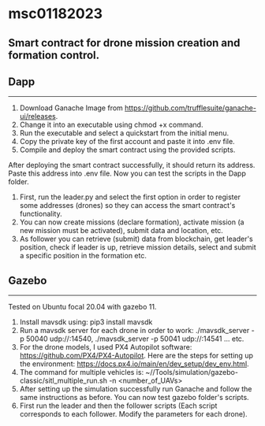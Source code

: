 # msc01182023

## Smart contract for drone mission creation and formation control.

## Dapp
----

1. Download Ganache Image from https://github.com/trufflesuite/ganache-ui/releases. 
2. Change it into an executable using chmod +x command. 
3. Run the executable and select a quickstart from the initial menu. 
4. Copy the private key of the first account and paste it into .env file. 
5. Compile and deploy the smart contract using the provided scripts.

After deploying the smart contract successfully, it should return its address. Paste this address into .env file. Now you can test the scripts in the Dapp folder. 

1. First, run the leader.py and select the first option in order to register some addresses (drones) so they can access the smart contract's functionality. 
2. You can now create missions (declare formation), activate mission (a new mission must be activated), submit data and location, etc.
3. As follower you can retrieve (submit) data from blockchain, get leader's position, check if leader is up, retrieve mission details, select and submit a specific position in the formation etc.

## Gazebo
----

Tested on Ubuntu focal 20.04 with gazebo 11. 

1. Install mavsdk using: pip3 install mavsdk
2. Run a mavsdk server for each drone in order to work: ./mavsdk_server -p 50040 udp://:14540, ./mavsdk_server -p 50041 udp://:14541 ... etc.
3. For the drone models, I used PX4 Autopilot software: https://github.com/PX4/PX4-Autopilot. Here are the steps for setting up 
the environment: https://docs.px4.io/main/en/dev_setup/dev_env.html. 
4. The command for multiple vehicles is: ~/<PX4-clone>/Tools/simulation/gazebo-classic/sitl_multiple_run.sh -n <number_of_UAVs>
5. After setting up the simulation successfully run Ganache and follow the same instructions as before. You can now test gazebo folder's scripts.
6. First run the leader and then the follower scripts (Each script corresponds to each follower. Modify the parameters for each drone).
  
